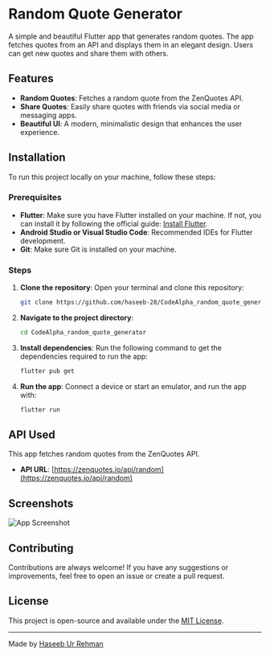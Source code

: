 # Random Quote Generator

A simple and beautiful Flutter app that generates random quotes. The app fetches quotes from an API and displays them in an elegant design. Users can get new quotes and share them with others.

## Features

- **Random Quotes**: Fetches a random quote from the ZenQuotes API.
- **Share Quotes**: Easily share quotes with friends via social media or messaging apps.
- **Beautiful UI**: A modern, minimalistic design that enhances the user experience.

## Installation

To run this project locally on your machine, follow these steps:

### Prerequisites

- **Flutter**: Make sure you have Flutter installed on your machine. If not, you can install it by following the official guide: [Install Flutter](https://flutter.dev/docs/get-started/install).
- **Android Studio or Visual Studio Code**: Recommended IDEs for Flutter development.
- **Git**: Make sure Git is installed on your machine.

### Steps

1. **Clone the repository**:
   Open your terminal and clone this repository:
   ```bash
   git clone https://github.com/haseeb-28/CodeAlpha_random_quote_generator.git
   ```

2. **Navigate to the project directory**:
   ```bash
   cd CodeAlpha_random_quote_generator
   ```

3. **Install dependencies**:
   Run the following command to get the dependencies required to run the app:
   ```bash
   flutter pub get
   ```

4. **Run the app**:
   Connect a device or start an emulator, and run the app with:
   ```bash
   flutter run
   ```

## API Used

This app fetches random quotes from the ZenQuotes API.

- **API URL**: [https://zenquotes.io/api/random](https://zenquotes.io/api/random)

## Screenshots

![App Screenshot](quote_screen.png)

## Contributing

Contributions are always welcome! If you have any suggestions or improvements, feel free to open an issue or create a pull request.

## License

This project is open-source and available under the [MIT License](LICENSE).

---

Made by [Haseeb Ur Rehman](https://github.com/haseeb-28)
